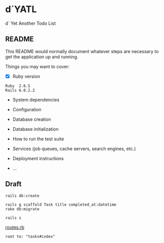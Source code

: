 # d´YATL

d´ Yet Another Todo List

## README

This README would normally document whatever steps are necessary to get the
application up and running.

Things you may want to cover:

* [x] Ruby version

```
Ruby  2.6.5
Rails 6.0.2.2
```

* System dependencies

* Configuration

* Database creation

* Database initialization

* How to run the test suite

* Services (job queues, cache servers, search engines, etc.)

* Deployment instructions

* ...

## Draft

```
rails db:create

rails g scaffold Task title completed_at:datetime
rake db:migrate
```

```
rails s
```

[routes.rb](config/routes.rb)

```
root to: "tasks#index"
```
